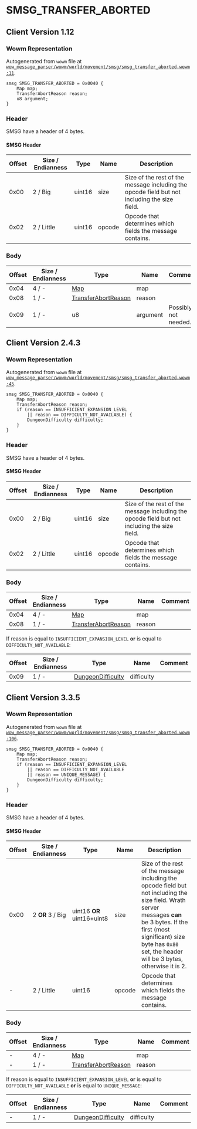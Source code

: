 # SMSG_TRANSFER_ABORTED

## Client Version 1.12

### Wowm Representation

Autogenerated from `wowm` file at [`wow_message_parser/wowm/world/movement/smsg/smsg_transfer_aborted.wowm:11`](https://github.com/gtker/wow_messages/tree/main/wow_message_parser/wowm/world/movement/smsg/smsg_transfer_aborted.wowm#L11).
```rust,ignore
smsg SMSG_TRANSFER_ABORTED = 0x0040 {
    Map map;
    TransferAbortReason reason;
    u8 argument;
}
```
### Header

SMSG have a header of 4 bytes.

#### SMSG Header

| Offset | Size / Endianness | Type   | Name   | Description |
| ------ | ----------------- | ------ | ------ | ----------- |
| 0x00   | 2 / Big           | uint16 | size   | Size of the rest of the message including the opcode field but not including the size field.|
| 0x02   | 2 / Little        | uint16 | opcode | Opcode that determines which fields the message contains.|

### Body

| Offset | Size / Endianness | Type | Name | Comment |
| ------ | ----------------- | ---- | ---- | ------- |
| 0x04 | 4 / - | [Map](map.md) | map |  |
| 0x08 | 1 / - | [TransferAbortReason](transferabortreason.md) | reason |  |
| 0x09 | 1 / - | u8 | argument | Possibly not needed. |

## Client Version 2.4.3

### Wowm Representation

Autogenerated from `wowm` file at [`wow_message_parser/wowm/world/movement/smsg/smsg_transfer_aborted.wowm:45`](https://github.com/gtker/wow_messages/tree/main/wow_message_parser/wowm/world/movement/smsg/smsg_transfer_aborted.wowm#L45).
```rust,ignore
smsg SMSG_TRANSFER_ABORTED = 0x0040 {
    Map map;
    TransferAbortReason reason;
    if (reason == INSUFFICIENT_EXPANSION_LEVEL
        || reason == DIFFICULTY_NOT_AVAILABLE) {
        DungeonDifficulty difficulty;
    }
}
```
### Header

SMSG have a header of 4 bytes.

#### SMSG Header

| Offset | Size / Endianness | Type   | Name   | Description |
| ------ | ----------------- | ------ | ------ | ----------- |
| 0x00   | 2 / Big           | uint16 | size   | Size of the rest of the message including the opcode field but not including the size field.|
| 0x02   | 2 / Little        | uint16 | opcode | Opcode that determines which fields the message contains.|

### Body

| Offset | Size / Endianness | Type | Name | Comment |
| ------ | ----------------- | ---- | ---- | ------- |
| 0x04 | 4 / - | [Map](map.md) | map |  |
| 0x08 | 1 / - | [TransferAbortReason](transferabortreason.md) | reason |  |

If reason is equal to `INSUFFICIENT_EXPANSION_LEVEL` **or** 
is equal to `DIFFICULTY_NOT_AVAILABLE`:

| Offset | Size / Endianness | Type | Name | Comment |
| ------ | ----------------- | ---- | ---- | ------- |
| 0x09 | 1 / - | [DungeonDifficulty](dungeondifficulty.md) | difficulty |  |

## Client Version 3.3.5

### Wowm Representation

Autogenerated from `wowm` file at [`wow_message_parser/wowm/world/movement/smsg/smsg_transfer_aborted.wowm:106`](https://github.com/gtker/wow_messages/tree/main/wow_message_parser/wowm/world/movement/smsg/smsg_transfer_aborted.wowm#L106).
```rust,ignore
smsg SMSG_TRANSFER_ABORTED = 0x0040 {
    Map map;
    TransferAbortReason reason;
    if (reason == INSUFFICIENT_EXPANSION_LEVEL
        || reason == DIFFICULTY_NOT_AVAILABLE
        || reason == UNIQUE_MESSAGE) {
        DungeonDifficulty difficulty;
    }
}
```
### Header

SMSG have a header of 4 bytes.

#### SMSG Header

| Offset | Size / Endianness | Type   | Name   | Description |
| ------ | ----------------- | ------ | ------ | ----------- |
| 0x00   | 2 **OR** 3 / Big           | uint16 **OR** uint16+uint8 | size | Size of the rest of the message including the opcode field but not including the size field. Wrath server messages **can** be 3 bytes. If the first (most significant) size byte has `0x80` set, the header will be 3 bytes, otherwise it is 2.|
| -      | 2 / Little| uint16 | opcode | Opcode that determines which fields the message contains. |

### Body

| Offset | Size / Endianness | Type | Name | Comment |
| ------ | ----------------- | ---- | ---- | ------- |
| - | 4 / - | [Map](map.md) | map |  |
| - | 1 / - | [TransferAbortReason](transferabortreason.md) | reason |  |

If reason is equal to `INSUFFICIENT_EXPANSION_LEVEL` **or** 
is equal to `DIFFICULTY_NOT_AVAILABLE` **or** 
is equal to `UNIQUE_MESSAGE`:

| Offset | Size / Endianness | Type | Name | Comment |
| ------ | ----------------- | ---- | ---- | ------- |
| - | 1 / - | [DungeonDifficulty](dungeondifficulty.md) | difficulty |  |

